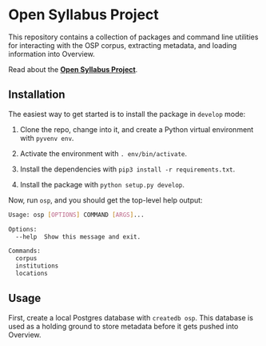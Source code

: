 # Open Syllabus Project

This repository contains a collection of packages and command line utilities for interacting with the OSP corpus, extracting metadata, and loading information into Overview.

Read about the **[Open Syllabus Project](http://opensyllabusproject.org)**.

## Installation

The easiest way to get started is to install the package in `develop` mode:

1. Clone the repo, change into it, and create a Python virtual environment with `pyvenv env`.

1. Activate the environment with `. env/bin/activate`.

1. Install the dependencies with `pip3 install -r requirements.txt`.

1. Install the package with `python setup.py develop`.

Now, run `osp`, and you should get the top-level help output:

```bash
Usage: osp [OPTIONS] COMMAND [ARGS]...

Options:
  --help  Show this message and exit.

Commands:
  corpus
  institutions
  locations
```

## Usage

First, create a local Postgres database with `createdb osp`. This database is used as a holding ground to store metadata before it gets pushed into Overview.
